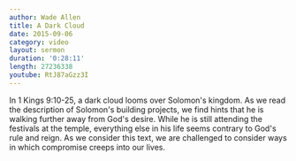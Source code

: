 ```yaml
---
author: Wade Allen
title: A Dark Cloud
date: 2015-09-06
category: video
layout: sermon
duration: '0:28:11' 
length: 27236338
youtube: RtJ87aGzz3I
---
```


In 1 Kings 9:10-25, a dark cloud looms over Solomon's kingdom. As we read the description of Solomon's building projects, we find hints that he is walking further away from God's desire. While he is still attending the festivals at the temple, everything else in his life seems contrary to God's rule and reign. As we consider this text, we are challenged to consider ways in which compromise creeps into our lives.
